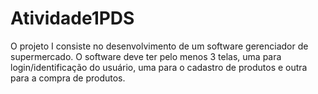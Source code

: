 # Atividade1PDS
O projeto I consiste no desenvolvimento de um software gerenciador de supermercado. O software deve ter pelo menos 3 telas, uma para login/identificação do usuário, uma para o cadastro de produtos e outra para a compra de produtos.
